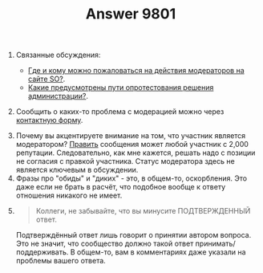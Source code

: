 ﻿---
title: "Answer 9801"
se.owner.user_id: 15479
se.owner.display_name: "Suvitruf says Reinstate Monica"
se.owner.link: "https://ru.meta.stackoverflow.com/users/15479/suvitruf-says-reinstate-monica"
se.answer_id: 9801
se.question_id: 9800
se.post_type: answer
se.score: 11
se.is_accepted: True
---
<ol>
<li><p>Связанные обсуждения:</p>

<ul>
<li><a href="https://ru.meta.stackoverflow.com/q/7662/15479">Где и кому можно пожаловаться на действия модераторов на сайте SO?</a>.</li>
<li><a href="https://ru.meta.stackoverflow.com/q/7226/15479">Какие предусмотрены пути опротестования решения администрации?</a>.</li>
</ul></li>
<li><p>Сообщить о каких-то проблема с модерацией можно через <a href="https://ru.meta.stackoverflow.com/contact">контактную форму</a>.</p></li>
<li>Почему вы акцентируете внимание на том, что участник является модератором? <a href="https://ru.stackoverflow.com/help/privileges/edit">Править</a> сообщения может любой участник с 2,000 репутации. Следовательно, как мне кажется, решать надо с позиции не согласия с правкой участника. Статус модератора здесь не является ключевым в обсуждении.</li>
<li>Фразы про "обиды" и "диких" - это, в общем-то, оскорбления. Это даже если не брать в расчёт, что подобное вообще к ответу отношения никакого не имеет. </li>
<li><blockquote>
  <p>Коллеги, не забывайте, что вы минусите ПОДТВЕРЖДЕННЫЙ ответ.</p>
</blockquote>

<p>Подтверждённый ответ лишь говорит о принятии автором вопроса. Это не значит, что сообщество должно такой ответ принимать/поддерживать. В общем-то, вам в комментариях даже указали на проблемы вашего ответа.</p></li>
</ol>
